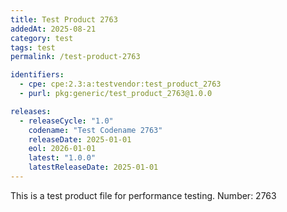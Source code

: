 ```yaml
---
title: Test Product 2763
addedAt: 2025-08-21
category: test
tags: test
permalink: /test-product-2763

identifiers:
  - cpe: cpe:2.3:a:testvendor:test_product_2763
  - purl: pkg:generic/test_product_2763@1.0.0

releases:
  - releaseCycle: "1.0"
    codename: "Test Codename 2763"
    releaseDate: 2025-01-01
    eol: 2026-01-01
    latest: "1.0.0"
    latestReleaseDate: 2025-01-01
---
```


This is a test product file for performance testing. Number: 2763
